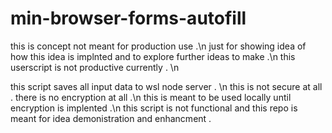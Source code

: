 # min-browser-forms-autofill


this is concept not meant for production use .\n
just for showing idea of how this idea is implnted and to explore further ideas to make .\n
this userscript is not productive currently . \n

this script saves all input data to wsl node server . \n
this is not secure at all . there is no encryption at all .\n
this is meant to be used locally until encryption is implented .\n
this script is not functional and this repo is meant for idea demonistration and enhancment .

